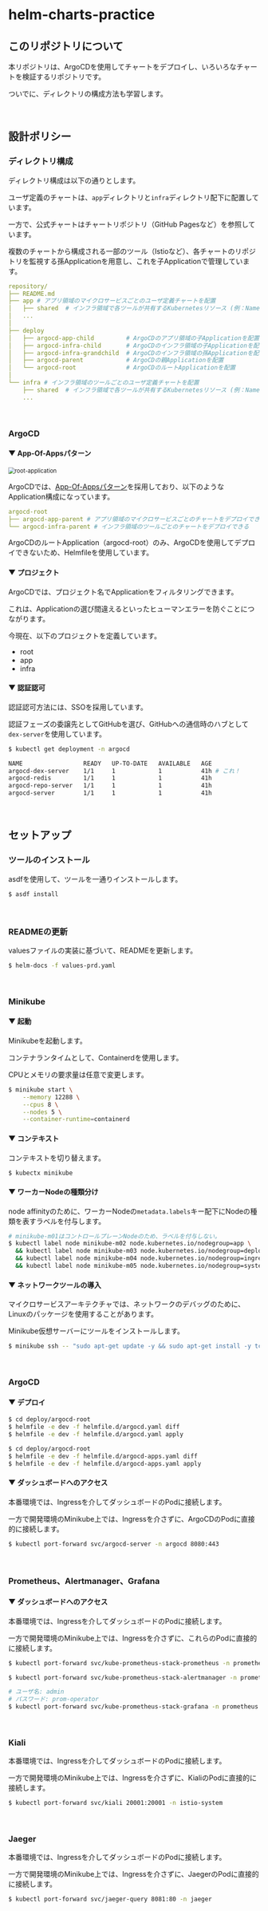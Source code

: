 # helm-charts-practice

## このリポジトリについて

本リポジトリは、ArgoCDを使用してチャートをデプロイし、いろいろなチャートを検証するリポジトリです。

ついでに、ディレクトリの構成方法も学習します。

<br>

## 設計ポリシー

### ディレクトリ構成

ディレクトリ構成は以下の通りとします。

ユーザ定義のチャートは、```app```ディレクトリと```infra```ディレクトリ配下に配置しています。

一方で、公式チャートはチャートリポジトリ（GitHub Pagesなど）を参照しています。

複数のチャートから構成される一部のツール（Istioなど）、各チャートのリポジトリを監視する孫Applicationを用意し、これを子Applicationで管理しています。

```yaml
repository/
├── README.md
├── app # アプリ領域のマイクロサービスごとのユーザ定義チャートを配置
│   ├── shared  # インフラ領域で各ツールが共有するKubernetesリソース (例：Namespace)
│   ...
│
├── deploy
│   ├── argocd-app-child         # ArgoCDのアプリ領域の子Applicationを配置
│   ├── argocd-infra-child       # ArgoCDのインフラ領域の子Applicationを配置
│   ├── argocd-infra-grandchild  # ArgoCDのインフラ領域の孫Applicationを配置
│   ├── argocd-parent            # ArgoCDの親Applicationを配置
│   └── argocd-root              # ArgoCDのルートApplicationを配置
│
└── infra # インフラ領域のツールごとのユーザ定義チャートを配置
    ├── shared  # インフラ領域で各ツールが共有するKubernetesリソース (例：Namespace)
    ...
```

<br>

### ArgoCD

#### ▼ App-Of-Appsパターン

<img src="https://raw.githubusercontent.com/hiroki-it/helm-charts-practice/main/root-application.png" alt="root-application" style="zoom:80%;" />


ArgoCDでは、[App-Of-Appsパターン](https://argo-cd.readthedocs.io/en/stable/operator-manual/cluster-bootstrapping/#app-of-apps-pattern)を採用しており、以下のようなApplication構成になっています。

```yaml
argocd-root
├── argocd-app-parent # アプリ領域のマイクロサービスごとのチャートをデプロイできる。
└── argocd-infra-parent # インフラ領域のツールごとのチャートをデプロイできる
```

ArgoCDのルートApplication（argocd-root）のみ、ArgoCDを使用してデプロイできないため、Helmfileを使用しています。


#### ▼ プロジェクト

ArgoCDでは、プロジェクト名でApplicationをフィルタリングできます。

これは、Applicationの選び間違えるといったヒューマンエラーを防ぐことにつながります。

今現在、以下のプロジェクトを定義しています。

- root
- app
- infra

#### ▼ 認証認可

認証認可方法には、SSOを採用しています。

認証フェーズの委譲先としてGitHubを選び、GitHubへの通信時のハブとして```dex-server```を使用しています。

```bash
$ kubectl get deployment -n argocd

NAME                 READY   UP-TO-DATE   AVAILABLE   AGE
argocd-dex-server    1/1     1            1           41h # これ！
argocd-redis         1/1     1            1           41h
argocd-repo-server   1/1     1            1           41h
argocd-server        1/1     1            1           41h
```

<br>

## セットアップ

### ツールのインストール

asdfを使用して、ツールを一通りインストールします。

```bash
$ asdf install
```

<br>

### READMEの更新

valuesファイルの実装に基づいて、READMEを更新します。

```bash
$ helm-docs -f values-prd.yaml
```

<br>


### Minikube

#### ▼ 起動

Minikubeを起動します。

コンテナランタイムとして、Containerdを使用します。

CPUとメモリの要求量は任意で変更します。

```bash
$ minikube start \
    --memory 12288 \
    --cpus 8 \
    --nodes 5 \
    --container-runtime=containerd
```

#### ▼ コンテキスト

コンテキストを切り替えます。

```bash
$ kubectx minikube
```

#### ▼ ワーカーNodeの種類分け

node affinityのために、ワーカーNodeの```metadata.labels```キー配下にNodeの種類を表すラベルを付与します。


```bash
# minikube-m01はコントロールプレーンNodeのため、ラベルを付与しない。
$ kubectl label node minikube-m02 node.kubernetes.io/nodegroup=app \
  && kubectl label node minikube-m03 node.kubernetes.io/nodegroup=deploy \
  && kubectl label node minikube-m04 node.kubernetes.io/nodegroup=ingress \
  && kubectl label node minikube-m05 node.kubernetes.io/nodegroup=system
```

#### ▼ ネットワークツールの導入

マイクロサービスアーキテクチャでは、ネットワークのデバッグのために、Linuxのパッケージを使用することがあります。

Minikube仮想サーバーにツールをインストールします。

```bash
$ minikube ssh -- "sudo apt-get update -y && sudo apt-get install -y tcptraceroute"
```

<br>


### ArgoCD

#### ▼ デプロイ

```bash
$ cd deploy/argocd-root
$ helmfile -e dev -f helmfile.d/argocd.yaml diff
$ helmfile -e dev -f helmfile.d/argocd.yaml apply
```

```bash
$ cd deploy/argocd-root
$ helmfile -e dev -f helmfile.d/argocd-apps.yaml diff
$ helmfile -e dev -f helmfile.d/argocd-apps.yaml apply
```

#### ▼ ダッシュボードへのアクセス

本番環境では、Ingressを介してダッシュボードのPodに接続します。

一方で開発環境のMinikube上では、Ingressを介さずに、ArgoCDのPodに直接的に接続します。

```bash
$ kubectl port-forward svc/argocd-server -n argocd 8080:443
```

<br>

### Prometheus、Alertmanager、Grafana

#### ▼ ダッシュボードへのアクセス

本番環境では、Ingressを介してダッシュボードのPodに接続します。

一方で開発環境のMinikube上では、Ingressを介さずに、これらのPodに直接的に接続します。

```bash
$ kubectl port-forward svc/kube-prometheus-stack-prometheus -n prometheus 9090:9090

$ kubectl port-forward svc/kube-prometheus-stack-alertmanager -n prometheus 9093:9093

# ユーザ名: admin
# パスワード: prom-operator
$ kubectl port-forward svc/kube-prometheus-stack-grafana -n prometheus 8000:80
```

<br> 

### Kiali

本番環境では、Ingressを介してダッシュボードのPodに接続します。

一方で開発環境のMinikube上では、Ingressを介さずに、KialiのPodに直接的に接続します。

```bash
$ kubectl port-forward svc/kiali 20001:20001 -n istio-system
```

<br>

### Jaeger


本番環境では、Ingressを介してダッシュボードのPodに接続します。

一方で開発環境のMinikube上では、Ingressを介さずに、JaegerのPodに直接的に接続します。

```bash
$ kubectl port-forward svc/jaeger-query 8081:80 -n jaeger
```

<br>
